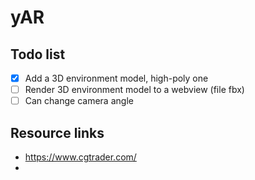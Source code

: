 # yAR

## Todo list
- [x] Add a 3D environment model, high-poly one
- [ ] Render 3D environment model to a webview (file fbx)
- [ ] Can change camera angle

## Resource links
- https://www.cgtrader.com/
- 